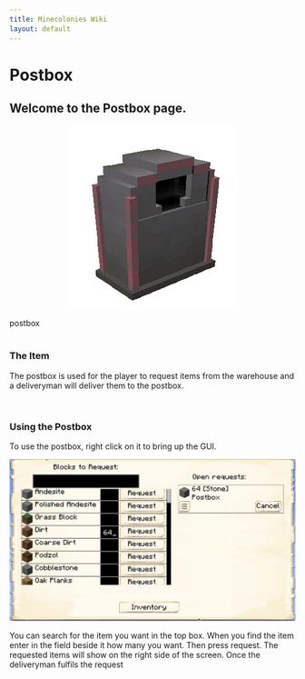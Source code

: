```yaml
---
title: Minecolonies Wiki
layout: default
---
```

# Postbox 

## Welcome to the Postbox page. 

<div class="infobox box text-center">
    <p style="text-align:center;"><img src="../../assets/images/items/postbox.png" alt="Postbox"></p>
    <recipe>postbox</recipe>
</div>
<br>

### The Item

The postbox is used for the player to request items from the warehouse and a deliveryman will deliver them to the postbox. 

<br>

### Using the Postbox

To use the postbox, right click on it to bring up the GUI.

<p style="text-align:center;"><img src="../../assets/images/items/postboxgui.png" alt="Postbox GUI"></p>


You can search for the item you want in the top box. When you find the item enter in the field beside it how many you want. Then press request. The requested items will show on the right side of the screen. Once the deliveryman fulfils the request

